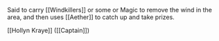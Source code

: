 Said to carry [[Windkillers]] or some or Magic to remove the wind in the area, and then uses [[Aether]] to catch up and take prizes.

[[Hollyn Kraye]] ([[Captain]])